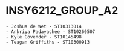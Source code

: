 # INSY6212_GROUP_A2

    - Joshua de Wet - ST10313014
    - Ankriya Padayachee - ST10260507
    - Kyle Govender - ST10145498
    - Teagan Griffiths - ST10300913

